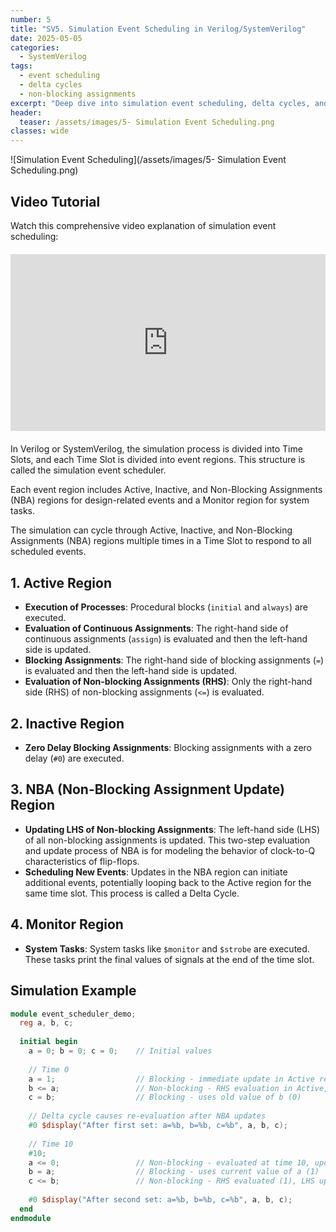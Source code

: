 ```yaml
---
number: 5
title: "SV5. Simulation Event Scheduling in Verilog/SystemVerilog"
date: 2025-05-05
categories:
  - SystemVerilog
tags:
  - event scheduling
  - delta cycles
  - non-blocking assignments
excerpt: "Deep dive into simulation event scheduling, delta cycles, and non-blocking assignments. Understand how Verilog simulators handle timing and event ordering in digital designs."
header:
  teaser: /assets/images/5- Simulation Event Scheduling.png
classes: wide
---
```




![Simulation Event Scheduling](/assets/images/5- Simulation Event Scheduling.png)

## Video Tutorial

Watch this comprehensive video explanation of simulation event scheduling:

<div class="video-container" style="position: relative; padding-bottom: 56.25%; height: 0; overflow: hidden; max-width: 100%; margin: 20px 0;">
  <iframe 
    src="https://www.youtube.com/embed/dLiQp9lyVKg" 
    style="position: absolute; top: 0; left: 0; width: 100%; height: 100%;" 
    frameborder="0" 
    allowfullscreen>
  </iframe>
</div>

In Verilog or SystemVerilog, the simulation process is divided into Time Slots, and each Time Slot is divided into event regions. This structure is called the simulation event scheduler. 

Each event region includes Active, Inactive, and Non-Blocking Assignments (NBA) regions for design-related events and a Monitor region for system tasks.

The simulation can cycle through Active, Inactive, and Non-Blocking Assignments (NBA) regions multiple times in a Time Slot to respond to all scheduled events.

## 1. Active Region

- **Execution of Processes**: Procedural blocks (`initial` and `always`) are executed.
- **Evaluation of Continuous Assignments**: The right-hand side of continuous assignments (`assign`) is evaluated and then the left-hand side is updated.
- **Blocking Assignments**: The right-hand side of blocking assignments (`=`) is evaluated and then the left-hand side is updated.
- **Evaluation of Non-blocking Assignments (RHS)**: Only the right-hand side (RHS) of non-blocking assignments (`<=`) is evaluated.

## 2. Inactive Region

- **Zero Delay Blocking Assignments**: Blocking assignments with a zero delay (`#0`) are executed.

## 3. NBA (Non-Blocking Assignment Update) Region

- **Updating LHS of Non-blocking Assignments**: The left-hand side (LHS) of all non-blocking assignments is updated. This two-step evaluation and update process of NBA is for modeling the behavior of clock-to-Q characteristics of flip-flops.
- **Scheduling New Events**: Updates in the NBA region can initiate additional events, potentially looping back to the Active region for the same time slot. This process is called a Delta Cycle.

## 4. Monitor Region

- **System Tasks**: System tasks like `$monitor` and `$strobe` are executed. These tasks print the final values of signals at the end of the time slot.

## Simulation Example

```verilog
module event_scheduler_demo;
  reg a, b, c;
  
  initial begin
    a = 0; b = 0; c = 0;    // Initial values
    
    // Time 0
    a = 1;                  // Blocking - immediate update in Active region
    b <= a;                 // Non-blocking - RHS evaluation in Active, LHS update in NBA
    c = b;                  // Blocking - uses old value of b (0)
    
    // Delta cycle causes re-evaluation after NBA updates
    #0 $display("After first set: a=%b, b=%b, c=%b", a, b, c);
    
    // Time 10
    #10;
    a <= 0;                 // Non-blocking - evaluated at time 10, updated in NBA
    b = a;                  // Blocking - uses current value of a (1)
    c <= b;                 // Non-blocking - RHS evaluated (1), LHS updated in NBA
    
    #0 $display("After second set: a=%b, b=%b, c=%b", a, b, c);
  end
endmodule
```


